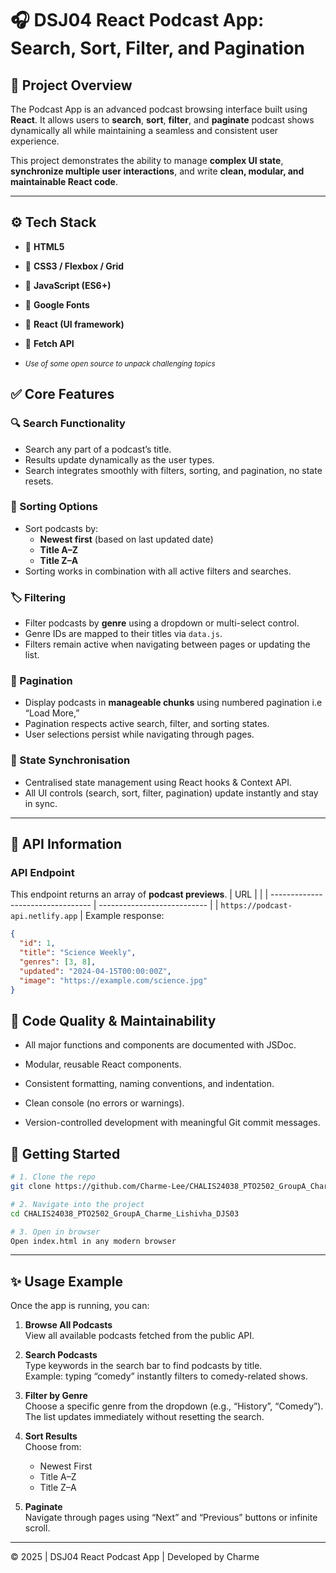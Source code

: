# 🎧 DSJ04 React Podcast App: Search, Sort, Filter, and Pagination

## 📌 Project Overview

The Podcast App is an advanced podcast browsing interface built using **React**.
It allows users to **search**, **sort**, **filter**, and **paginate** podcast shows dynamically all while maintaining a seamless and consistent user experience.

This project demonstrates the ability to manage **complex UI state**, **synchronize multiple user interactions**, and write **clean, modular, and maintainable React code**.

---

## ⚙️ Tech Stack

- 🧱 **HTML5**
- 🎨 **CSS3 / Flexbox / Grid**
- 📜 **JavaScript (ES6+)**
- 🔡 **Google Fonts**
- 🧩 **React (UI framework)**
- 🧭 **Fetch API**

- <small><i>Use of some open source to unpack challenging topics</i></small>

## ✅ Core Features

### 🔍 Search Functionality

- Search any part of a podcast’s title.
- Results update dynamically as the user types.
- Search integrates smoothly with filters, sorting, and pagination, no state resets.

### 🔢 Sorting Options

- Sort podcasts by:
  - **Newest first** (based on last updated date)
  - **Title A–Z**
  - **Title Z–A**
- Sorting works in combination with all active filters and searches.

### 🏷️ Filtering

- Filter podcasts by **genre** using a dropdown or multi-select control.
- Genre IDs are mapped to their titles via `data.js`.
- Filters remain active when navigating between pages or updating the list.

### 📄 Pagination

- Display podcasts in **manageable chunks** using numbered pagination i.e “Load More,”
- Pagination respects active search, filter, and sorting states.
- User selections persist while navigating through pages.

### 🧠 State Synchronisation

- Centralised state management using React hooks & Context API.
- All UI controls (search, sort, filter, pagination) update instantly and stay in sync.

---

## 🧩 API Information

### API Endpoint

This endpoint returns an array of **podcast previews**.
| URL | |
| --------------------------------- | --------------------------- |
| `https://podcast-api.netlify.app` |
Example response:

```json
{
  "id": 1,
  "title": "Science Weekly",
  "genres": [3, 8],
  "updated": "2024-04-15T00:00:00Z",
  "image": "https://example.com/science.jpg"
}
```

## 🧹 Code Quality & Maintainability

- All major functions and components are documented with JSDoc.

- Modular, reusable React components.

- Consistent formatting, naming conventions, and indentation.

- Clean console (no errors or warnings).

- Version-controlled development with meaningful Git commit messages.

## 🚀 Getting Started

```bash
# 1. Clone the repo
git clone https://github.com/Charme-Lee/CHALIS24038_PTO2502_GroupA_Charme_Lishivha_DJS03.git

# 2. Navigate into the project
cd CHALIS24038_PTO2502_GroupA_Charme_Lishivha_DJS03

# 3. Open in browser
Open index.html in any modern browser
```

---

## ✨ Usage Example

Once the app is running, you can:

1. **Browse All Podcasts**  
   View all available podcasts fetched from the public API.

2. **Search Podcasts**  
   Type keywords in the search bar to find podcasts by title.  
   Example: typing “comedy” instantly filters to comedy-related shows.

3. **Filter by Genre**  
   Choose a specific genre from the dropdown (e.g., “History”, “Comedy”).  
   The list updates immediately without resetting the search.

4. **Sort Results**  
   Choose from:

   - Newest First
   - Title A–Z
   - Title Z–A

5. **Paginate**  
   Navigate through pages using “Next” and “Previous” buttons or infinite scroll.

---

© 2025 | DSJ04 React Podcast App | Developed by Charme
